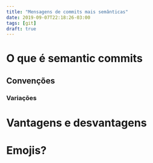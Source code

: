 ```yaml
---
title: "Mensagens de commits mais semânticas"
date: 2019-09-07T22:18:26-03:00
tags: [git]
draft: true
---
```

# O que é semantic commits

## Convenções

### Variações

# Vantagens e desvantagens

# Emojis?

